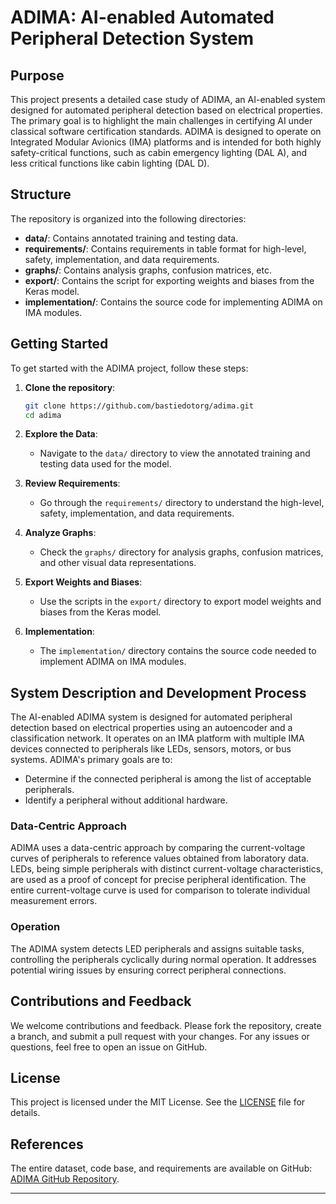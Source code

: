 # ADIMA: AI-enabled Automated Peripheral Detection System

## Purpose

This project presents a detailed case study of ADIMA, an AI-enabled system designed for automated peripheral detection based on electrical properties. 
The primary goal is to highlight the main challenges in certifying AI under classical software certification standards. 
ADIMA is designed to operate on Integrated Modular Avionics (IMA) platforms and is intended for both highly safety-critical functions, such as cabin emergency lighting (DAL A), and less critical functions like cabin lighting (DAL D).

## Structure

The repository is organized into the following directories:

- **data/**: Contains annotated training and testing data.
- **requirements/**: Contains requirements in table format for high-level, safety, implementation, and data requirements.
- **graphs/**: Contains analysis graphs, confusion matrices, etc.
- **export/**: Contains the script for exporting weights and biases from the Keras model.
- **implementation/**: Contains the source code for implementing ADIMA on IMA modules.

## Getting Started

To get started with the ADIMA project, follow these steps:

1. **Clone the repository**:
    ```sh
    git clone https://github.com/bastiedotorg/adima.git
    cd adima
    ```

2. **Explore the Data**:
    - Navigate to the `data/` directory to view the annotated training and testing data used for the model.

3. **Review Requirements**:
    - Go through the `requirements/` directory to understand the high-level, safety, implementation, and data requirements.

4. **Analyze Graphs**:
    - Check the `graphs/` directory for analysis graphs, confusion matrices, and other visual data representations.

5. **Export Weights and Biases**:
    - Use the scripts in the `export/` directory to export model weights and biases from the Keras model.

6. **Implementation**:
    - The `implementation/` directory contains the source code needed to implement ADIMA on IMA modules.

## System Description and Development Process

The AI-enabled ADIMA system is designed for automated peripheral detection based on electrical properties using an autoencoder and a classification network. 
It operates on an IMA platform with multiple IMA devices connected to peripherals like LEDs, sensors, motors, or bus systems. ADIMA's primary goals are to:

- Determine if the connected peripheral is among the list of acceptable peripherals.
- Identify a peripheral without additional hardware.

### Data-Centric Approach

ADIMA uses a data-centric approach by comparing the current-voltage curves of peripherals to reference values obtained from laboratory data. 
LEDs, being simple peripherals with distinct current-voltage characteristics, are used as a proof of concept for precise peripheral identification. 
The entire current-voltage curve is used for comparison to tolerate individual measurement errors.

### Operation

The ADIMA system detects LED peripherals and assigns suitable tasks, controlling the peripherals cyclically during normal operation. 
It addresses potential wiring issues by ensuring correct peripheral connections.

## Contributions and Feedback

We welcome contributions and feedback. Please fork the repository, create a branch, and submit a pull request with your changes. For any issues or questions, feel free to open an issue on GitHub.

## License

This project is licensed under the MIT License. See the [LICENSE](LICENSE) file for details.

## References

The entire dataset, code base, and requirements are available on GitHub: [ADIMA GitHub Repository](https://github.com/bastiedotorg/adima).

---


